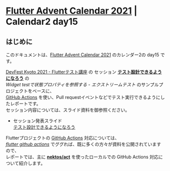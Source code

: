 # [Flutter Advent Calendar 2021](https://qiita.com/advent-calendar/2021/flutter) | Calendar2 day15

## はじめに
このドキュメントは、[Flutter Advent Calendar 2021](https://qiita.com/advent-calendar/2021/flutter) のカレンダー2の day15
です。

[DevFest Kyoto 2021 - Flutterテスト講座](https://gdgkyoto.connpass.com/event/226491/) の
セッション [**テスト設計できるようになろう**](https://drive.google.com/file/d/1OznsKYxa_VSkrAwuH2cqpf1ZHxBNsLEg/view?usp=sharing) の  
*Widget testで状態プロパティを参照する - エクストリームテスト* のサンプルプロジェクトをベースに、  
[GitHub Actions](https://docs.github.com/en/actions) を使い、Pull requestイベントなどでテスト実行できるようにしたレポートです。  
セッション内容については、スライド資料を御参照ください。

* セッション発表スライド  
  [テスト設計できるようになろう](https://drive.google.com/file/d/1OznsKYxa_VSkrAwuH2cqpf1ZHxBNsLEg/view?usp=sharing)

Flutterプロジェクトの [GitHub Actions](https://docs.github.com/en/actions) 対応については、  
[*flutter github actions*](https://www.google.com/search?q=flutter+github+actions&oq=flutter+github+actions&ie=UTF-8) でググれば、既に多くの方々が資料を公開されていますので、  
レポートでは、主に [**nektos/act**](https://github.com/nektos/act) を使ったローカルでの GitHub Actions 対応について紹介します。
